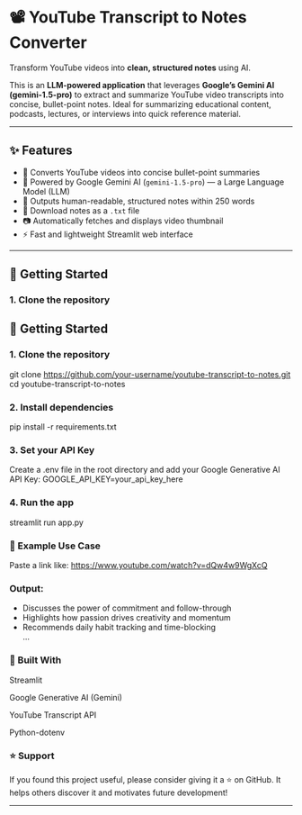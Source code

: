# 📽️ YouTube Transcript to Notes Converter

Transform YouTube videos into **clean, structured notes** using AI.

This is an **LLM-powered application** that leverages **Google’s Gemini AI (gemini-1.5-pro)** to extract and summarize YouTube video transcripts into concise, bullet-point notes. Ideal for summarizing educational content, podcasts, lectures, or interviews into quick reference material.

---

## ✨ Features

- 🎯 Converts YouTube videos into concise bullet-point summaries  
- 🧠 Powered by Google Gemini AI (`gemini-1.5-pro`) — a Large Language Model (LLM)  
- 📝 Outputs human-readable, structured notes within 250 words  
- 💾 Download notes as a `.txt` file  
- 📷 Automatically fetches and displays video thumbnail  
- ⚡ Fast and lightweight Streamlit web interface  

---
## 🚀 Getting Started

### 1. Clone the repository
## 🚀 Getting Started

### 1. Clone the repository
git clone https://github.com/your-username/youtube-transcript-to-notes.git
cd youtube-transcript-to-notes

### 2. Install dependencies
pip install -r requirements.txt

### 3. Set your API Key
Create a .env file in the root directory and add your Google Generative AI API Key:
GOOGLE_API_KEY=your_api_key_here

### 4. Run the app
streamlit run app.py


### 🧪 Example Use Case
Paste a link like:
https://www.youtube.com/watch?v=dQw4w9WgXcQ


### Output:
- Discusses the power of commitment and follow-through  
- Highlights how passion drives creativity and momentum  
- Recommends daily habit tracking and time-blocking  
...

### 🧰 Built With

Streamlit

Google Generative AI (Gemini)

YouTube Transcript API

Python-dotenv


### ⭐ Support
If you found this project useful, please consider giving it a ⭐ on GitHub.
It helps others discover it and motivates future development!


---





